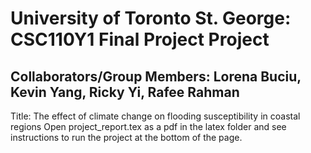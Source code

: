 # University of Toronto St. George: CSC110Y1 Final Project Project
## Collaborators/Group Members: Lorena Buciu, Kevin Yang, Ricky Yi, Rafee Rahman
Title: The effect of climate change on flooding susceptibility in coastal regions 
Open project_report.tex as a pdf in the latex folder and see instructions to run the project at the bottom of the page. 
